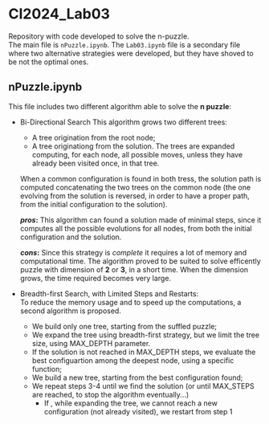 # CI2024_Lab03
Repository with code developed to solve the n-puzzle.\
The main file is `nPuzzle.ipynb`. The `Lab03.ipynb` file is a secondary file where two alternative strategies were developed, but they have shoved to be not the optimal ones.

## nPuzzle.ipynb
This file includes two different algorithm able to solve the **n puzzle**:
- Bi-Directional Search
  This algorithm grows two different trees:
  - A tree origination from the root node;
  - A tree originationg from the solution.
  The trees are expanded computing, for each node, all possible moves,
  unless they have already been visited once, in that tree.

  When a common configuration is found in both tress, the solution path is computed 
  concatenating the two trees on the common node (the one evolving from the solution is reversed,    in order to have a proper path, from the initial configuration to the solution).

  **_pros_:** This algorithm can found a solution made of minimal steps, since it computes all the  possible evolutions for all nodes, from both the initial configuration and the solution.

   **_cons_:** Since this strategy is *complete* it requires a lot of memory and computational time. The algorithm proved to be suited to solve efficently puzzle with dimension of **2** or **3**, in a short time. When the dimension grows, the time required becomes very large.
  
- Breadth-first Search, with Limited Steps and Restarts:\
  To reduce the memory usage and to speed up the computations, a second algorithm is proposed.
  - We build only one tree, starting from the suffled puzzle;
  - We expand the tree using breadth-first strategy, but we limit the tree size, using MAX_DEPTH     parameter.
  - If the solution is not reached in MAX_DEPTH steps, we evaluate the best configuartion among     the deepest node, using a specific function;
  - We build a new tree, starting from the best configuration found;
  - We repeat steps 3-4 until we find the solution (or until MAX_STEPS are reached, to stop the     algorithm eventually...)
    - If , while expanding the tree, we cannot reach a new configuration (not already visited),        we restart from step 1
